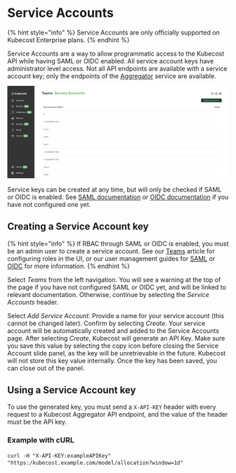 # Service Accounts

{% hint style="info" %}
Service Accounts are only officially supported on Kubecost Enterprise plans.
{% endhint %}

Service Accounts are a way to allow programmatic access to the Kubecost API while having SAML or OIDC enabled. All service account keys have administrator level access. Not all API endpoints are available with a service account key; only the endpoints of the [Aggregator](/install-and-configure/install/multi-cluster/federated-etl/aggregator.md) service are available.

![Service Accounts](/images/serviceaccounts.png)

Service keys can be created at any time, but will only be checked if SAML or OIDC is enabled. See [SAML documentation](/install-and-configure/advanced-configuration/user-management-saml/README.md) or [OIDC documentation](/install-and-configure/advanced-configuration/user-management-oidc/user-management-oidc.md) if you have not configured one yet.

## Creating a Service Account key

{% hint style="info" %}
If RBAC through SAML or OIDC is enabled, you must be an admin user to create a service account. See our [Teams](/using-kubecost/navigating-the-kubecost-ui/teams.md) article for configuring roles in the UI, or our user management guides for [SAML](/install-and-configure/advanced-configuration/user-management-saml/README.md) or [OIDC](/install-and-configure/advanced-configuration/user-management-oidc/user-management-oidc.md) for more information.
{% endhint %}

Select _Teams_ from the left navigation. You will see a warning at the top of the page if you have not configured SAML or OIDC yet, and will be linked to relevant documentation. Otherwise, continue by selecting the *Service Accounts* header.

Select *Add Service Account*. Provide a name for your service account (this cannot be changed later). Confirm by selecting *Create*. Your service account will be automatically created and added to the Service Accounts page. After selecting *Create*, Kubecost will generate an API Key. Make sure you save this value by selecting the copy icon before closing the Service Account slide panel, as the key will be unretrievable in the future. Kubecost will not store this key value internally. Once the key has been saved, you can close out of the panel.

## Using a Service Account key

To use the generated key, you must send a `X-API-KEY` header with every request to a Kubecost Aggregator API endpoint, and the value of the header must be the API key.

### Example with cURL

```shell
curl -H "X-API-KEY:exampleAPIKey" "https:/kubecost.example.com/model/allocation?window=1d"
```
